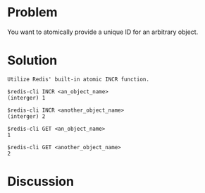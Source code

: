 # Problem

You want to atomically provide a unique ID for an arbitrary object.

# Solution

	Utilize Redis' built-in atomic INCR function.

	$redis-cli INCR <an_object_name>
	(interger) 1

	$redis-cli INCR <another_object_name>
	(interger) 2

	$redis-cli GET <an_object_name>
	1
		
	$redis-cli GET <another_object_name>
	2
	

# Discussion




